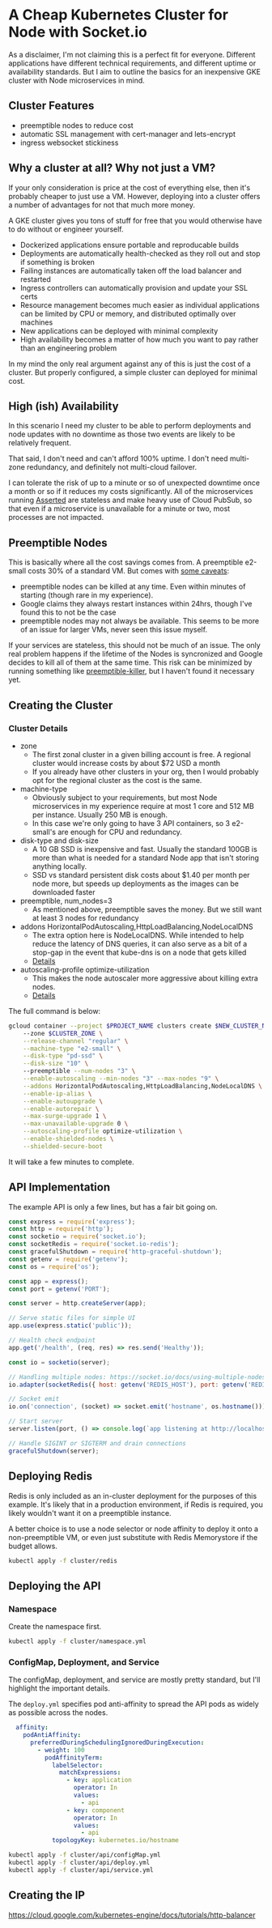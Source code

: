 # A Cheap Kubernetes Cluster for Node with Socket.io

As a disclaimer, I'm not claiming this is a perfect fit for everyone. Different applications have different technical 
requirements, and different uptime or availability standards. But I aim to outline the basics for an inexpensive GKE 
cluster with Node microservices in mind.

## Cluster Features

- preemptible nodes to reduce cost
- automatic SSL management with cert-manager and lets-encrypt
- ingress websocket stickiness

## Why a cluster at all? Why not just a VM?

If your only consideration is price at the cost of everything else, then it's probably cheaper to just use a VM. However, deploying into a cluster offers a number of advantages for not that much more money.

A GKE cluster gives you tons of stuff for free that you would otherwise have to do without or engineer yourself. 

- Dockerized applications ensure portable and reproducable builds
- Deployments are automatically health-checked as they roll out and stop if something is broken
- Failing instances are automatically taken off the load balancer and restarted
- Ingress controllers can automatically provision and update your SSL certs
- Resource management becomes much easier as individual applications can be limited by CPU or memory, and distributed optimally over machines
- New applications can be deployed with minimal complexity
- High availability becomes a matter of how much you want to pay rather than an engineering problem

In my mind the only real argument against any of this is just the cost of a cluster. But properly configured, a simple cluster can deployed for minimal cost. 

## High (ish) Availability

In this scenario I need my cluster to be able to perform deployments and node updates with no downtime as those two events are likely to be relatively frequent.

That said, I don't need and can't afford 100% uptime. I don't need multi-zone redundancy, and definitely not multi-cloud failover.

I can tolerate the risk of up to a minute or so of unexpected downtime once a month or so if it reduces my costs significantly. All of 
the microservices running [Asserted](https://asserted.io) are stateless and make heavy use of Cloud PubSub, so that even if a microservice is unavailable for a minute or two, most processes are not impacted.

## Preemptible Nodes

This is basically where all the cost savings comes from. A preemptible e2-small costs 30% of a standard VM. But comes with [some caveats](https://cloud.google.com/compute/docs/instances/preemptible#limitations):

- preemptible nodes can be killed at any time. Even within minutes of starting (though rare in my experience).
- Google claims they always restart instances within 24hrs, though I've found this to not be the case
- preemptible nodes may not always be available. This seems to be more of an issue for larger VMs, never seen this issue myself.

If your services are stateless, this should not be much of an issue. The only real problem happens if the lifetime of the Nodes is syncronized and 
Google decides to kill all of them at the same time. This risk can be minimized by running something like [preemptible-killer](https://github.com/estafette/estafette-gke-preemptible-killer), but I haven't found it necessary yet.

## Creating the Cluster

### Cluster Details

- zone
    - The first zonal cluster in a given billing account is free. A regional cluster would increase costs by about $72 USD a month
    - If you already have other clusters in your org, then I would probably opt for the regional cluster as the cost is the same.
- machine-type
    - Obviously subject to your requirements, but most Node microservices in my experience require at most 1 core and 512 MB per instance. Usually 250 MB is enough. 
    - In this case we're only going to have 3 API containers, so 3 e2-small's are enough for CPU and redundancy.
- disk-type and disk-size
    - A 10 GB SSD is inexpensive and fast. Usually the standard 100GB is more than what is needed for a standard Node app that isn't storing anything locally.
    - SSD vs standard persistent disk costs about $1.40 per month per node more, but speeds up deployments as the images can be downloaded faster
- preemptible, num_nodes=3
    - As mentioned above, preemptible saves the money. But we still want at least 3 nodes for redundancy
- addons HorizontalPodAutoscaling,HttpLoadBalancing,NodeLocalDNS
    - The extra option here is NodeLocalDNS. While intended to help reduce the latency of DNS queries, it can also serve as a bit of a stop-gap in the event that kube-dns is on a node that gets killed
    - [Details](https://cloud.google.com/kubernetes-engine/docs/how-to/nodelocal-dns-cache)
- autoscaling-profile optimize-utilization
    - This makes the node autoscaler more aggressive about killing extra nodes.
    - [Details](https://cloud.google.com/kubernetes-engine/docs/how-to/node-auto-provisioning)

The full command is below:

```bash
gcloud container --project $PROJECT_NAME clusters create $NEW_CLUSTER_NAME \ 
    --zone $CLUSTER_ZONE \
    --release-channel "regular" \
    --machine-type "e2-small" \
    --disk-type "pd-ssd" \
    --disk-size "10" \    
    --preemptible --num-nodes "3" \
    --enable-autoscaling --min-nodes "3" --max-nodes "9" \
    --addons HorizontalPodAutoscaling,HttpLoadBalancing,NodeLocalDNS \
    --enable-ip-alias \
    --enable-autoupgrade \
    --enable-autorepair \
    --max-surge-upgrade 1 \
    --max-unavailable-upgrade 0 \
    --autoscaling-profile optimize-utilization \
    --enable-shielded-nodes \
    --shielded-secure-boot
```

It will take a few minutes to complete.

## API Implementation

The example API is only a few lines, but has a fair bit going on.

```javascript
const express = require('express');
const http = require('http');
const socketio = require('socket.io');
const socketRedis = require('socket.io-redis');
const gracefulShutdown = require('http-graceful-shutdown');
const getenv = require('getenv');
const os = require('os');

const app = express();
const port = getenv('PORT');

const server = http.createServer(app);

// Serve static files for simple UI
app.use(express.static('public'));

// Health check endpoint
app.get('/health', (req, res) => res.send('Healthy'));

const io = socketio(server);

// Handling multiple nodes: https://socket.io/docs/using-multiple-nodes/ by using redis pubsub to broadcast events
io.adapter(socketRedis({ host: getenv('REDIS_HOST'), port: getenv('REDIS_PORT') }));

// Socket emit
io.on('connection', (socket) => socket.emit('hostname', os.hostname()));

// Start server
server.listen(port, () => console.log(`app listening at http://localhost:${port}`));

// Handle SIGINT or SIGTERM and drain connections
gracefulShutdown(server);
```

## Deploying Redis

Redis is only included as an in-cluster deployment for the purposes of this example. It's likely that in a production environment, if Redis is required, you likely wouldn't want it on a preemptible instance.

A better choice is to use a node selector or node affinity to deploy it onto a non-preemptible VM, or even just substitute with Redis Memorystore if the budget allows.

```bash
kubectl apply -f cluster/redis
```

## Deploying the API

### Namespace

Create the namespace first.

```bash
kubectl apply -f cluster/namespace.yml
```

### ConfigMap, Deployment, and Service

The configMap, deployment, and service are mostly pretty standard, but I'll highlight the important details.

The `deploy.yml` specifies pod anti-affinity to spread the API pods as widely as possible across the nodes.

```yaml
  affinity:
    podAntiAffinity:
      preferredDuringSchedulingIgnoredDuringExecution:
        - weight: 100
          podAffinityTerm:
            labelSelector:
              matchExpressions:
                - key: application
                  operator: In
                  values:
                    - api
                - key: component
                  operator: In
                  values:
                    - api
            topologyKey: kubernetes.io/hostname 
``` 

```bash
kubectl apply -f cluster/api/configMap.yml
kubectl apply -f cluster/api/deploy.yml
kubectl apply -f cluster/api/service.yml
```

## Creating the IP

https://cloud.google.com/kubernetes-engine/docs/tutorials/http-balancer
